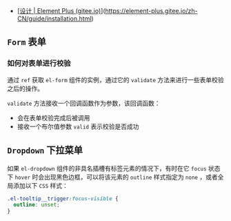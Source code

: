 - [[设计 | Element Plus (gitee.io)](https://element-plus.gitee.io/zh-CN/guide/design.html)](https://element-plus.gitee.io/zh-CN/guide/installation.html)

## `Form` 表单

### 如何对表单进行校验

通过 `ref` 获取 `el-form` 组件的实例，通过它的 `validate` 方法来进行一些表单校验之后的操作。

`validate` 方法接收一个回调函数作为参数，该回调函数：

- 会在表单校验完成后被调用
- 接收一个布尔值参数 `valid` 表示校验是否成功

## `Dropdown` 下拉菜单

如果 `el-dropdown` 组件的非具名插槽有标签元素的情况下，有时在它 `focus` 状态下 `hover` 时会出现黑色边框，可以将该元素的 `outline` 样式指定为 `none` ，或者全局添加以下 `CSS` 样式：

~~~css
.el-tooltip__trigger:focus-visible {
  outline: unset;
}
~~~

